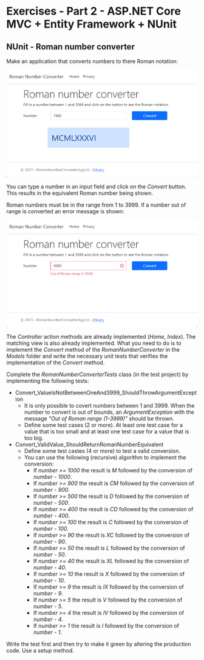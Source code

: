# Exercises - Part 2 - ASP.NET Core MVC + Entity Framework + NUnit

## NUnit - Roman number converter
Make an application that converts numbers to there Roman notation:

![Valid Roman number conversion](images/RomanNumber_ValidConversion.png)

You can type a number in an input field and click on the *Convert* button. This results in the equivalent Roman number being shown. 

Roman numbers must be in the range from 1 to 3999. If a number out of range is converted an error message is shown:

![Valid Roman number conversion](images/RomanNumber_OutOfRange.png)

The *Controller* action methods are already implemented (*Home, Index*). The matching view is also already implemented.
What you need to do is to implement the *Convert* method of the *RomanNumberConverter* in the *Models* folder and write the necessary unit tests that verifies the implementation of the *Convert* method. 

Complete the *RomanNumberConverterTests* class (in the test project) by implementing the following tests:

* Convert_ValueIsNotBetweenOneAnd3999_ShouldThrowArgumentException
     * It is only possible to covert numbers between 1 and 3999. When the number to convert is out of bounds, an *ArgumentException* with the message *"Out of Roman range (1-3999)"* should be thrown. 
     * Define some test cases (2 or more). At least one test case for a value that is too small and at least one test case for a value that is too big.
* Convert_ValidValue_ShouldReturnRomanNumberEquivalent
     * Define some test castes (4 or more) to test a valid conversion. 
     * You can use the following (recursive) algorithm to implement the conversion:
          * If *number >= 1000* the result is *M* followed by the conversion of *number - 1000*. 
          * If *number >= 900* the result is *CM* followed by the conversion of *number - 900*. 
          * If *number >= 500* the result is *D* followed by the conversion of *number - 500*. 
          * If *number >= 400* the result is *CD* followed by the conversion of *number - 400*. 
          * If *number >= 100* the result is *C* followed by the conversion of *number - 100*. 
          * If *number >= 90* the result is *XC* followed by the conversion of *number - 90*. 
          * If *number >= 50* the result is *L* followed by the conversion of *number - 50*. 
          * If *number >= 40* the result is *XL* followed by the conversion of *number - 40*. 
          * If *number >= 10* the result is *X* followed by the conversion of *number - 10*. 
          * If *number >= 9* the result is *IX* followed by the conversion of *number - 9*. 
          * If *number >= 5* the result is *V* followed by the conversion of *number - 5*. 
          * If *number >= 4* the result is *IV* followed by the conversion of *number - 4*. 
          * If *number >= 1* the result is *I* followed by the conversion of *number - 1*.

Write the test first and then try to make it green by altering the production code.
Use a setup method.



